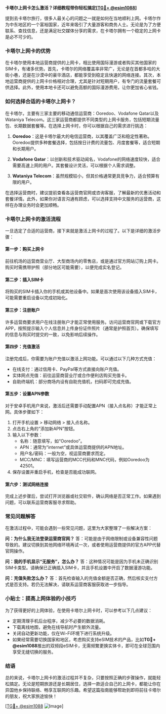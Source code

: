 **卡塔尔上网卡怎么激活？详细教程带你轻松搞定[[TG💪+ @esim1088](https://t.me/s/esim1088)]**

提到去卡塔尔旅行，很多人最关心的问题之一就是如何在当地顺利上网。卡塔尔作为中东地区的一个富裕国家，近年来吸引了大量游客和商务人士。无论是为了方便联系、查找信息，还是满足社交媒体分享的需求，在卡塔尔拥有一个稳定的上网卡是必不可少的。

### 卡塔尔上网卡的优势

在卡塔尔使用本地运营商提供的上网卡，相比使用国际漫游或者购买其他国家的SIM卡，有诸多优势。首先，卡塔尔的网络覆盖率非常广，无论是在首都多哈的大街小巷，还是在沙漠中的豪华酒店，都能享受到稳定且快速的网络连接。其次，本地运营商提供的上网卡价格相对合理，尤其是针对短期用户，有专门的流量套餐可供选择。此外，使用本地卡还可以避免高额的国际漫游费用，让你更加省心省钱。

### 如何选择合适的卡塔尔上网卡？

在卡塔尔，主要有三家主要的移动通信运营商：Ooredoo、Vodafone Qatar以及Wataniya Telecom。这三家运营商都提供不同类型的上网卡服务，包括短期流量包、长期数据套餐等。在选择上网卡时，你可以根据自己的需求进行挑选：

1. **Ooredoo**：这是卡塔尔最大的电信运营商，以其覆盖广泛和稳定性著称。Ooredoo提供多种套餐选择，包括按日计费的流量包、月度套餐等，适合短期和长期用户。
   
2. **Vodafone Qatar**：以创新和技术驱动闻名，Vodafone的网络速度较快，适合需要高速上网的用户。其套餐设计灵活，可以根据个人需求调整。

3. **Wataniya Telecom**：虽然规模较小，但其价格通常更具竞争力，适合预算有限的用户。

在选择运营商时，建议提前查看各运营商官网或咨询客服，了解最新的优惠活动和套餐详情。此外，如果你对语言沟通有顾虑，可以选择支持中文服务的运营商，这样在办理业务时会更加顺畅。

### 卡塔尔上网卡的激活流程

一旦选定了合适的运营商，接下来就是激活上网卡的过程了。以下是详细的激活步骤：

#### 第一步：购买上网卡
前往机场的运营商营业厅、大型商场内的零售店，或是通过官方网站订购上网卡。购买时需携带护照（部分地区可能需要），以便完成实名登记。

#### 第二步：插入SIM卡
将购买的SIM卡插入你的手机或其他设备中。如果是首次使用该设备插入SIM卡，可能需要重启设备以完成初始化。

#### 第三步：注册账户
许多运营商要求用户在线注册账户才能正常使用服务。访问运营商官网或下载官方APP，按照提示输入个人信息并上传身份证件照片（通常是护照首页）。确保填写的信息与购买时提交的一致，以免影响后续操作。

#### 第四步：充值激活
注册完成后，你需要为账户充值以激活上网功能。可以通过以下几种方式充值：
- 在线支付：通过信用卡、PayPal等方式直接向账户充值。
- 实体网点充值：前往运营商营业厅或合作便利店购买充值卡。
- 自助终端机：部分商场内设有自助充值机，扫码即可完成充值。

#### 第五步：设置APN参数
对于安卓手机用户来说，激活后还需要手动配置APN（接入点名称）才能正常上网。具体步骤如下：
1. 打开手机设置 > 移动网络 > 接入点名称。
2. 点击右上角的“添加新APN”按钮。
3. 输入以下参数：
   - 名称：随意填写，如“Ooredoo”。
   - APN：通常为“internet”或具体运营商提供的APN地址。
   - 用户名/密码：一般为空，视运营商要求而定。
   - MCC/MNC：填写运营商的MCC代码和MNC代码，例如Ooredoo为42501。
4. 保存设置并重启手机，检查是否能成功联网。

#### 第六步：测试网络连接
完成上述步骤后，尝试打开浏览器或社交软件，确认网络是否正常工作。如果遇到问题，可以联系运营商客服寻求帮助。

### 常见问题解答

在激活过程中，可能会遇到一些常见问题，这里为大家整理了一些解决方案：

**问：为什么我无法登录运营商官网？**
答：可能是由于网络限制或设备兼容性问题导致的。建议切换到其他网络环境再试一次，或者使用运营商提供的官方APP代替官网操作。

**问：我的手机显示“无服务”，怎么办？**
答：这种情况可能是因为手机未正确识别SIM卡类型。请确保已正确插入SIM卡，并且手机设置中开启了数据漫游功能。

**问：充值失败怎么办？**
答：首先检查输入的充值金额是否正确，然后核实支付方式是否支持。若仍无法解决，请联系运营商客服获取进一步指导。

### 小贴士：提高上网体验的小技巧

为了获得更好的上网体验，在使用卡塔尔上网卡时，可以参考以下几点建议：
- 定期清理手机后台程序，减少不必要的数据消耗。
- 下载离线地图，避免在线导航时产生额外流量。
- 关闭自动更新功能，仅在Wi-Fi环境下进行系统升级。
- 如果经常需要切换国家和地区，考虑购买支持eSIM技术的产品，比如**TG💪+ @esim1088**推出的双频段eSIM卡，无需频繁更换实体卡，即可在全球范围内享受无缝切换的服务。

### 结语

总的来说，卡塔尔上网卡的激活过程并不复杂，只要按照正确的步骤操作，就能轻松搞定。无论是短期旅游还是长期居住，选择一款适合自己的上网卡，都能让你在异国他乡保持联络、畅享互联网的乐趣。希望这篇指南能够帮助到即将前往卡塔尔的朋友，祝大家旅途愉快！

[[TG💪+ @esim1088](https://t.me/s/esim1088) ![Image](https://i.postimg.cc/4NQfJmqS/Snipaste-2025-05-13-00-14-12.png)]